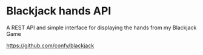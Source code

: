 # Blackjack hands API
A REST API and simple interface for displaying the hands from my Blackjack Game

https://github.com/confy/blackjack

